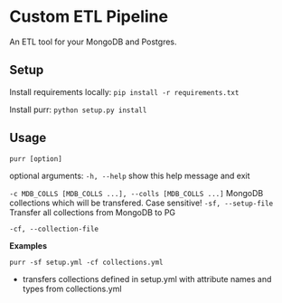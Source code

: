 # Custom ETL Pipeline


An ETL tool for your MongoDB and Postgres.

## Setup
Install requirements locally: `pip install -r requirements.txt`

Install purr: `python setup.py install`

## Usage
`purr [option]`

optional arguments:
`-h, --help` show this help message and exit

`-c MDB_COLLS [MDB_COLLS ...], --colls [MDB_COLLS ...]`
MongoDB collections which will be transfered. Case
sensitive!
`-sf, --setup-file` Transfer all collections from MongoDB to PG

`-cf, --collection-file` 

**Examples**

`purr -sf setup.yml -cf collections.yml`
* transfers collections defined in setup.yml with attribute names and types from collections.yml


